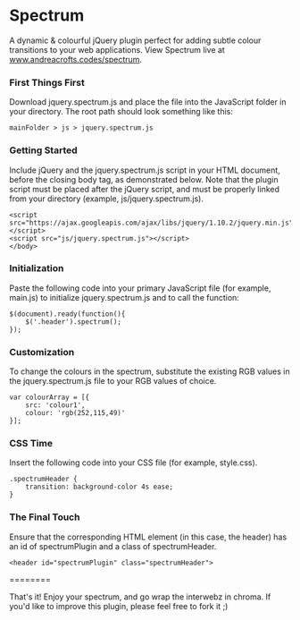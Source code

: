 Spectrum
========

A dynamic &amp; colourful jQuery plugin perfect for adding subtle colour transitions to your web applications. View Spectrum live at www.andreacrofts.codes/spectrum.

### First Things First
Download jquery.spectrum.js and place the file into the JavaScript folder in your directory. The root path should look something like this:

```
mainFolder > js > jquery.spectrum.js
```

### Getting Started
Include jQuery and the jquery.spectrum.js script in your HTML document, before the closing body tag, as demonstrated below. Note that the plugin script must be placed after the jQuery script, and must be properly linked from your directory (example, js/jquery.spectrum.js).
  
  
```
<script src="https://ajax.googleapis.com/ajax/libs/jquery/1.10.2/jquery.min.js"></script> 
<script src="js/jquery.spectrum.js"></script> 
</body>
```

### Initialization
Paste the following code into your primary JavaScript file (for example, main.js) to initialize jquery.spectrum.js and to call the function:

```
$(document).ready(function(){
	$('.header').spectrum();
});
```

### Customization
To change the colours in the spectrum, substitute the existing RGB values in the jquery.spectrum.js file to your RGB values of choice.

```
var colourArray = [{
	src: 'colour1',
	colour: 'rgb(252,115,49)'
}];
```

### CSS Time
Insert the following code into your CSS file (for example, style.css).

```
.spectrumHeader {
	transition: background-color 4s ease;
}
```

### The Final Touch
Ensure that the corresponding HTML element (in this case, the header) has an id of spectrumPlugin and a class of spectrumHeader.

```
<header id="spectrumPlugin" class="spectrumHeader">
```

========

That's it! Enjoy your spectrum, and go wrap the interwebz in chroma. 
If you'd like to improve this plugin, please feel free to fork it ;)
